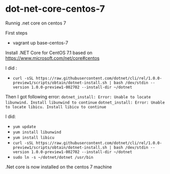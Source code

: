 # dot-net-core-centos-7
Runnig .net core on centos 7

First steps
- vagrant up base-centos-7

Install .NET Core for CentOS 7.1 based on https://www.microsoft.com/net/core#centos

I did : 
- `curl -sSL https://raw.githubusercontent.com/dotnet/cli/rel/1.0.0-preview1/scripts/obtain/dotnet-install.sh | bash /dev/stdin --version 1.0.0-preview1-002702 --install-dir ~/dotnet`

Then I got following error:
`dotnet_install: Error: Unable to locate libunwind. Install libunwind to continue`
`dotnet_install: Error: Unable to locate libicu. Install libicu to continue`

I did:
- `yum update`
- `yum install libunwind`
- `yum install libicu`
- `curl -sSL https://raw.githubusercontent.com/dotnet/cli/rel/1.0.0-preview1/scripts/obtain/dotnet-install.sh | bash /dev/stdin --version 1.0.0-preview1-002702 --install-dir ~/dotnet`
- `sudo ln -s ~/dotnet/dotnet /usr/bin`

.Net core is now installed on the centos 7 machine
